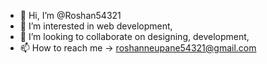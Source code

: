 - 👋 Hi, I’m @Roshan54321
- 👀 I’m interested in web development,   
- 💞️ I’m looking to collaborate on designing, development, 
- 📫 How to reach me -> roshanneupane54321@gmail.com
